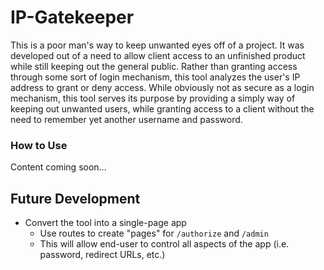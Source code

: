 # IP-Gatekeeper
This is a poor man's way to keep unwanted eyes off of a project.  It was developed out of a need to allow client access to an unfinished product while still keeping out the general public.  Rather than granting access through some sort of login mechanism, this tool analyzes the user's IP address to grant or deny access.  While obviously not as secure as a login mechanism, this tool serves its purpose by providing a simply way of keeping out unwanted users, while granting access to a client without the need to remember yet another username and password.


### How to Use
Content coming soon...


## Future Development
* Convert the tool into a single-page app
  * Use routes to create "pages" for `/authorize` and `/admin`
  * This will allow end-user to control all aspects of the app (i.e. password, redirect URLs, etc.)